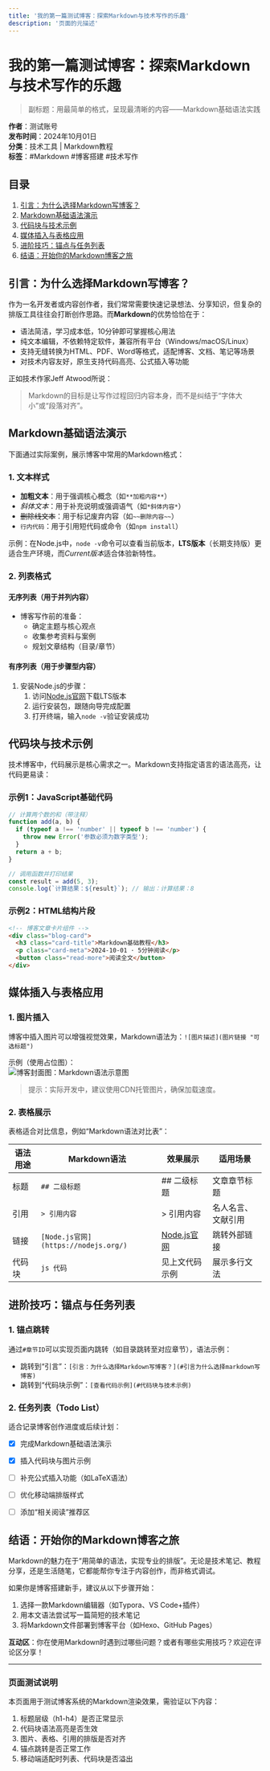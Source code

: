 ```yaml
---
title: '我的第一篇测试博客：探索Markdown与技术写作的乐趣'
description: '页面的元描述'
---
```

# 我的第一篇测试博客：探索Markdown与技术写作的乐趣

> 副标题：用最简单的格式，呈现最清晰的内容——Markdown基础语法实践

**作者**：测试账号  
**发布时间**：2024年10月01日  
**分类**：技术工具 | Markdown教程  
**标签**：#Markdown #博客搭建 #技术写作  


## 目录
1. [引言：为什么选择Markdown写博客？](#引言为什么选择markdown写博客)
2. [Markdown基础语法演示](#markdown基础语法演示)
3. [代码块与技术示例](#代码块与技术示例)
4. [媒体插入与表格应用](#媒体插入与表格应用)
5. [进阶技巧：锚点与任务列表](#进阶技巧锚点与任务列表)
6. [结语：开始你的Markdown博客之旅](#结语开始你的markdown博客之旅)


## 引言：为什么选择Markdown写博客？
作为一名开发者或内容创作者，我们常常需要快速记录想法、分享知识，但复杂的排版工具往往会打断创作思路。而**Markdown**的优势恰恰在于：  
- 语法简洁，学习成本低，10分钟即可掌握核心用法  
- 纯文本编辑，不依赖特定软件，兼容所有平台（Windows/macOS/Linux）  
- 支持无缝转换为HTML、PDF、Word等格式，适配博客、文档、笔记等场景  
- 对技术内容友好，原生支持代码高亮、公式插入等功能  

正如技术作家Jeff Atwood所说：  
> Markdown的目标是让写作过程回归内容本身，而不是纠结于“字体大小”或“段落对齐”。


## Markdown基础语法演示
下面通过实际案例，展示博客中常用的Markdown格式：

### 1. 文本样式
- **加粗文本**：用于强调核心概念（如`**加粗内容**`）  
- *斜体文本*：用于补充说明或强调语气（如`*斜体内容*`）  
- ~~删除线文本~~：用于标记废弃内容（如`~~删除内容~~`）  
- `行内代码`：用于引用短代码或命令（如`npm install`）  

示例：在Node.js中，`node -v`命令可以查看当前版本，**LTS版本**（长期支持版）更适合生产环境，而*Current版本*适合体验新特性。


### 2. 列表格式
#### 无序列表（用于并列内容）
- 博客写作前的准备：
  - 确定主题与核心观点
  - 收集参考资料与案例
  - 规划文章结构（目录/章节）

#### 有序列表（用于步骤型内容）
1. 安装Node.js的步骤：
   1. 访问[Node.js官网](https://nodejs.org/)下载LTS版本
   2. 运行安装包，跟随向导完成配置
   3. 打开终端，输入`node -v`验证安装成功


## 代码块与技术示例
技术博客中，代码展示是核心需求之一。Markdown支持指定语言的语法高亮，让代码更易读：

### 示例1：JavaScript基础代码
```javascript
// 计算两个数的和（带注释）
function add(a, b) {
  if (typeof a !== 'number' || typeof b !== 'number') {
    throw new Error('参数必须为数字类型');
  }
  return a + b;
}

// 调用函数并打印结果
const result = add(5, 3);
console.log(`计算结果：${result}`); // 输出：计算结果：8
```

### 示例2：HTML结构片段
```html
<!-- 博客文章卡片组件 -->
<div class="blog-card">
  <h3 class="card-title">Markdown基础教程</h3>
  <p class="card-meta">2024-10-01 · 5分钟阅读</p>
  <button class="read-more">阅读全文</button>
</div>
```


## 媒体插入与表格应用
### 1. 图片插入
博客中插入图片可以增强视觉效果，Markdown语法为：`![图片描述](图片链接 "可选标题")`  

示例（使用占位图）：  
![博客封面图：Markdown语法示意图](https://picsum.photos/800/400?grayscale&text=Markdown+Blog+Cover "博客封面")  

> 提示：实际开发中，建议使用CDN托管图片，确保加载速度。


### 2. 表格展示
表格适合对比信息，例如“Markdown语法对比表”：

| 语法用途       | Markdown语法                | 效果展示                | 适用场景               |
|----------------|-----------------------------|-------------------------|------------------------|
| 标题           | `## 二级标题`               | ## 二级标题             | 文章章节标题           |
| 引用           | `> 引用内容`                | > 引用内容              | 名人名言、文献引用     |
| 链接           | `[Node.js官网](https://nodejs.org/)` | [Node.js官网](https://nodejs.org/) | 跳转外部链接           |
| 代码块         | ```js 代码 ```              | 见上文代码示例          | 展示多行文法           |


## 进阶技巧：锚点与任务列表
### 1. 锚点跳转
通过`#章节ID`可以实现页面内跳转（如目录跳转至对应章节），语法示例：  
- 跳转到“引言”：`[引言：为什么选择Markdown写博客？](#引言为什么选择markdown写博客)`  
- 跳转到“代码块示例”：`[查看代码示例](#代码块与技术示例)`  


### 2. 任务列表（Todo List）
适合记录博客创作进度或后续计划：
- [x] 完成Markdown基础语法演示
- [x] 插入代码块与图片示例
- [ ] 补充公式插入功能（如LaTeX语法）
- [ ] 优化移动端排版样式
- [ ] 添加“相关阅读”推荐区


## 结语：开始你的Markdown博客之旅
Markdown的魅力在于“用简单的语法，实现专业的排版”。无论是技术笔记、教程分享，还是生活随笔，它都能帮你专注于内容创作，而非格式调试。  

如果你是博客搭建新手，建议从以下步骤开始：  
1. 选择一款Markdown编辑器（如Typora、VS Code+插件）  
2. 用本文语法尝试写一篇简短的技术笔记  
3. 将Markdown文件部署到博客平台（如Hexo、GitHub Pages）  

**互动区**：你在使用Markdown时遇到过哪些问题？或者有哪些实用技巧？欢迎在评论区分享！


---

### 页面测试说明
本页面用于测试博客系统的Markdown渲染效果，需验证以下内容：
1. 标题层级（h1-h4）是否正常显示  
2. 代码块语法高亮是否生效  
3. 图片、表格、引用的排版是否对齐  
4. 锚点跳转是否正常工作  
5. 移动端适配时列表、代码块是否溢出